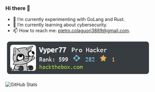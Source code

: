 ### Hi there 👋

- 🔭 I’m currently experimenting with GoLang and Rust.
- 🌱 I’m currently learning about cybersecurity.
- 📫 How to reach me: pietro.colaguori3889@gmail.com.

<!--
**PietroColaguori/PietroColaguori** is a ✨ _special_ ✨ repository because its `README.md` (this file) appears on your GitHub profile.

Here are some ideas to get you started:

- 🔭 I’m currently working on ...
- 🌱 I’m currently learning ...
- 👯 I’m looking to collaborate on ...
- 🤔 I’m looking for help with ...
- 💬 Ask me about ...
- 📫 How to reach me: ...
- 😄 Pronouns: ...
- ⚡ Fun fact: ...
-->

![HTB Banner](https://github.com/PietroColaguori/PietroColaguori/blob/main/images/pro_hacker_banner.png)



![GitHub Stats](https://github-readme-stats.vercel.app/api?username=PietroColaguori&theme=tokyonight)



<!-- [![Top Langs](https://github-readme-stats.vercel.app/api/top-langs/?username=PietroColaguori&layout=compact)](https://github.com/anuraghazra/github-readme-stats) -->
